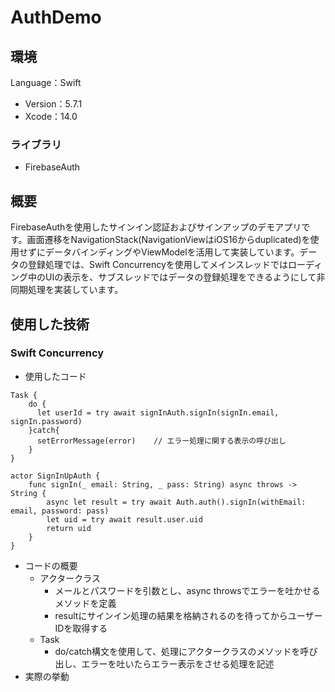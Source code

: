 # AuthDemo
## 環境
Language：Swift
- Version：5.7.1
- Xcode：14.0
### ライブラリ
- FirebaseAuth
## 概要
FirebaseAuthを使用したサインイン認証およびサインアップのデモアプリです。画面遷移をNavigationStack(NavigationViewはiOS16からduplicated)を使用せずにデータバインディングやViewModelを活用して実装しています。データの登録処理では、Swift Concurrencyを使用してメインスレッドではローディング中のUIの表示を、サブスレッドではデータの登録処理をできるようにして非同期処理を実装しています。

## 使用した技術
### Swift Concurrency
- 使用したコード
```
Task {
    do {
      let userId = try await signInAuth.signIn(signIn.email, signIn.password)
    }catch{
      setErrorMessage(error)    // エラー処理に関する表示の呼び出し
    }
}

actor SignInUpAuth {
    func signIn(_ email: String, _ pass: String) async throws -> String {
        async let result = try await Auth.auth().signIn(withEmail: email, password: pass)
        let uid = try await result.user.uid
        return uid
    }
}
```
- コードの概要
  - アクタークラス
    - メールとパスワードを引数とし、async throwsでエラーを吐かせるメソッドを定義
    - resultにサインイン処理の結果を格納されるのを待ってからユーザーIDを取得する
  - Task
    - do/catch構文を使用して、処理にアクタークラスのメソッドを呼び出し、エラーを吐いたらエラー表示をさせる処理を記述
- 実際の挙動
